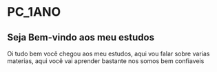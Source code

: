# PC_1ANO

## **Seja Bem-vindo aos meu estudos**

Oi tudo bem você chegou aos meu estudos, aqui vou falar sobre varias materias, aqui você vai aprender bastante nos somos bem confiaveis



